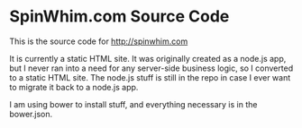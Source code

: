 # SpinWhim.com Source Code

This is the source code for <http://spinwhim.com>

It is currently a static HTML site. It was originally created as a node.js app, but I never ran into a need for any server-side business logic, so I converted to a static HTML site. The node.js stuff is still in the repo in case I ever want to migrate it back to a node.js app.

I am using bower to install stuff, and everything necessary is in the bower.json.
